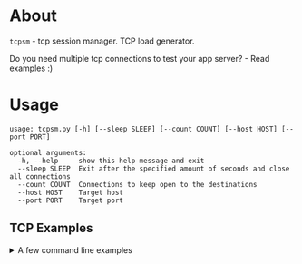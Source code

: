 # About

`tcpsm` - tcp session manager. TCP load generator.

Do you need multiple tcp connections to test your app server? - Read examples :)

# Usage

    usage: tcpsm.py [-h] [--sleep SLEEP] [--count COUNT] [--host HOST] [--port PORT]
    
    optional arguments:
      -h, --help     show this help message and exit
      --sleep SLEEP  Exit after the specified amount of seconds and close all connections
      --count COUNT  Connections to keep open to the destinations
      --host HOST    Target host
      --port PORT    Target port

## TCP Examples
<details>
<summary>A few command line examples</summary>
Open 10000 connections to remote server and stop in 1 minute:

    tcpsm.py --count 10000 --host 192.168.1.1 --port 1000 --sleep 60

Open connections to remote server to ports from 1000 to 1100 and stop in 1 minute:

    tcpsm.py --host 192.168.1.1 --start_port 1000 --end_port 1100 --sleep 60

</details>
